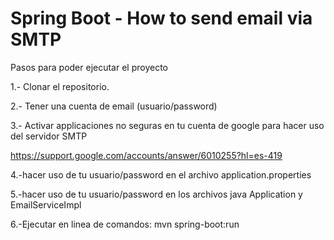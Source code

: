 # Spring Boot - How to send email via SMTP

Pasos para poder ejecutar el proyecto

1.- Clonar el repositorio.

2.- Tener una cuenta de email (usuario/password)

3.- Activar applicaciones no seguras en tu cuenta de google para hacer uso del servidor SMTP

https://support.google.com/accounts/answer/6010255?hl=es-419

4.-hacer uso de tu usuario/password en el archivo application.properties

5.-hacer uso de tu usuario/password en los archivos java Application y EmailServiceImpl

6.-Ejecutar en linea de comandos: mvn spring-boot:run

